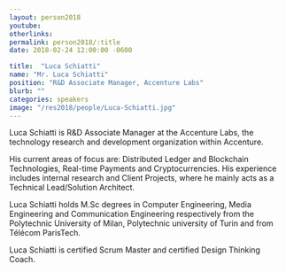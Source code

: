 ```yaml
---
layout: person2018
youtube: 
otherlinks: 
permalink: person2018/:title
date: 2018-02-24 12:00:00 -0600

title:  "Luca Schiatti"
name: "Mr. Luca Schiatti"
position: "R&D Associate Manager, Accenture Labs"
blurb: ""
categories: speakers
image: "/res2018/people/Luca-Schiatti.jpg"
---
```


Luca Schiatti is R&D Associate Manager at the Accenture Labs, the technology research and development organization within Accenture.

His current areas of focus are: Distributed Ledger and Blockchain Technologies, Real-time Payments and Cryptocurrencies. His experience includes internal research and Client Projects, where he mainly acts as a Technical Lead/Solution Architect.

Luca Schiatti holds M.Sc degrees in Computer Engineering, Media Engineering and Communication Engineering respectively from the Polytechnic University of Milan, Polytechnic university of Turin and from Télécom ParisTech.

Luca Schiatti is certified Scrum Master and certified Design Thinking Coach.